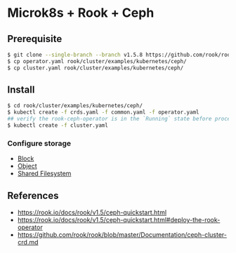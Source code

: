 # Microk8s + Rook + Ceph

## Prerequisite

```bash
$ git clone --single-branch --branch v1.5.8 https://github.com/rook/rook.git
$ cp operator.yaml rook/cluster/examples/kubernetes/ceph/
$ cp cluster.yaml rook/cluster/examples/kubernetes/ceph/
```

## Install

```bash
$ cd rook/cluster/examples/kubernetes/ceph/
$ kubectl create -f crds.yaml -f common.yaml -f operator.yaml
## verify the rook-ceph-operator is in the `Running` state before proceeding
$ kubectl create -f cluster.yaml
```

### Configure storage

- [Block](https://rook.io/docs/rook/v1.5/ceph-block.html)
- [Object](https://rook.io/docs/rook/v1.5/ceph-object.html)
- [Shared Filesystem](https://rook.io/docs/rook/v1.5/ceph-filesystem.html)

## References

- https://rook.io/docs/rook/v1.5/ceph-quickstart.html
- https://rook.io/docs/rook/v1.5/ceph-quickstart.html#deploy-the-rook-operator
- https://github.com/rook/rook/blob/master/Documentation/ceph-cluster-crd.md
